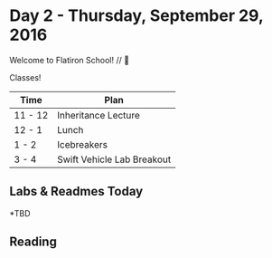 # Day 2 - Thursday, September 29, 2016

Welcome to Flatiron School! // :blue_heart:

Classes!

Time        |   Plan   |
----------------|-------
11 - 12          | Inheritance Lecture
12 - 1    | Lunch
1 - 2     | Icebreakers
3 - 4     | Swift Vehicle Lab Breakout

## Labs & Readmes Today

  *TBD

## Reading



<br>

